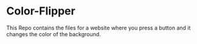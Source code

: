 # Color-Flipper
This Repo contains the files for a website where you press a button and it changes the color of the background.
